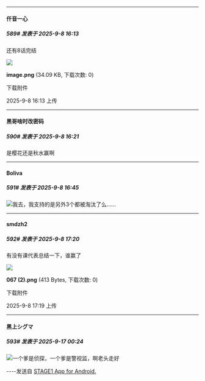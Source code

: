 ﻿
*****

####  仟音一心  
##### 589#       发表于 2025-9-8 16:13

还有8话完结

<img src="https://img.stage1st.com/forum/202509/08/161339gze62uvqvhr6azhf.png" referrerpolicy="no-referrer">

<strong>image.png</strong> (34.09 KB, 下载次数: 0)

下载附件

2025-9-8 16:13 上传


*****

####  黑哥啥时改密码  
##### 590#       发表于 2025-9-8 16:21

是樱花还是秋水赢啊


*****

####  Boliva  
##### 591#       发表于 2025-9-8 16:45

<img src="https://static.stage1st.com/image/smiley/face2017/001.png" referrerpolicy="no-referrer">我去，我支持的是另外3个都被淘汰了么……


*****

####  smdzh2  
##### 592#       发表于 2025-9-8 17:20

有没有课代表总结一下，谁赢了

<img src="https://img.stage1st.com/forum/202509/08/181958qb403al4qkvqza5t.png" referrerpolicy="no-referrer">

<strong>067 (2).png</strong> (413 Bytes, 下载次数: 0)

下载附件

2025-9-8 17:19 上传

*****

####  黑上シグマ  
##### 593#       发表于 2025-9-17 00:24

<img src="https://static.stage1st.com/image/smiley/face2017/067.png" referrerpolicy="no-referrer">一个爹是侦探，一个爹是警视监，啊老头走好

----发送自 [STAGE1 App for Android.](http://stage1.5j4m.com/?1.47)

